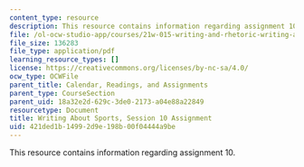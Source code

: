 ```yaml
---
content_type: resource
description: This resource contains information regarding assignment 10.
file: /ol-ocw-studio-app/courses/21w-015-writing-and-rhetoric-writing-about-sports-fall-2013/421ded1b14992d9e198b00f04444a9be_MIT21W_015F13_Assignment10.pdf
file_size: 136283
file_type: application/pdf
learning_resource_types: []
license: https://creativecommons.org/licenses/by-nc-sa/4.0/
ocw_type: OCWFile
parent_title: Calendar, Readings, and Assignments
parent_type: CourseSection
parent_uid: 18a32e2d-629c-3de0-2173-a04e88a22849
resourcetype: Document
title: Writing About Sports, Session 10 Assignment
uid: 421ded1b-1499-2d9e-198b-00f04444a9be
---
```

This resource contains information regarding assignment 10.